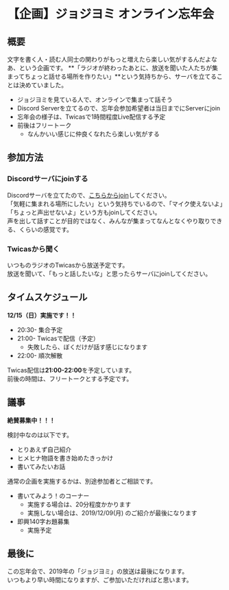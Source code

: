 # 【企画】ジョジヨミ オンライン忘年会
## 概要
文字を書く人・読む人同士の関わりがもっと増えたら楽しい気がするんだよなあ、という企画です。 
**「ラジオが終わったあとに、放送を聞いた人たちが集まってちょっと話せる場所を作りたい」**という気持ちから、サーバを立てることは決めていました。  

- ジョジヨミを見ている人で、オンラインで集まって話そう
- Discord Serverを立てるので、忘年会参加希望者は当日までにServerにjoin
- 忘年会の様子は、Twicasで1時間程度Live配信する予定
- 前後はフリートーク
  - なんかいい感じに仲良くなれたら楽しい気がする

## 参加方法
### Discordサーバにjoinする
Discordサーバを立てたので、[こちらからjoin](https://discord.gg/Qg7pXZA)してください。  
「気軽に集まれる場所にしたい」という気持ちでいるので、「マイク使えないよ」「ちょっと声出せないよ」という方もjoinしてください。  
声を出して話すことが目的ではなく、みんなが集まってなんとなくやり取りできる、くらいの感覚です。

### Twicasから聞く
いつものラジオのTwicasから放送予定です。  
放送を聞いて、「もっと話したいな」と思ったらサーバにjoinしてください。  

## タイムスケジュール
**12/15（日）実施です！！**  
- 20:30- 集合予定  
- 21:00- Twicasで配信（予定）
  - 失敗したら、ぼくだけが話す感じになります
- 22:00- 順次解散

Twicas配信は**21:00-22:00**を予定しています。  
前後の時間は、フリートークとする予定です。  

## 議事
**絶賛募集中！！！**  

検討中なのは以下です。  
- とりあえず自己紹介
- ヒメヒナ物語を書き始めたきっかけ
- 書いてみたいお話

通常の企画を実施するかは、別途参加者とご相談です。  
- 書いてみよう！のコーナー
  - 実施する場合は、20分程度かかります
  - 実施しない場合は、2019/12/09(月) のご紹介が最後になります
- 即興140字お題募集
  - 実施予定

## 最後に
この忘年会で、2019年の「ジョジヨミ」の放送は最後になります。  
いつもより早い時間になりますが、ご参加いただければと思います。  
